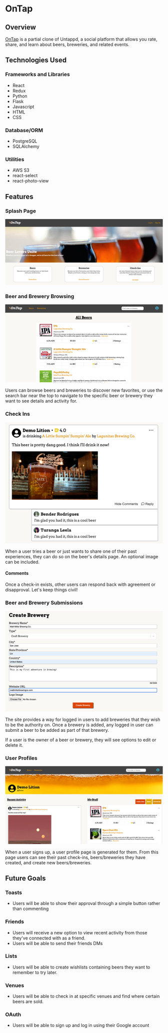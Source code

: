 # OnTap

## Overview
<a href="https://on-tap-6vr6.onrender.com/">OnTap</a> is a partial clone of Untappd, a social platform that allows you rate, share, and learn about beers, breweries, and related events.

## Technologies Used
### Frameworks and Libraries
- React
- Redux
- Python
- Flask
- Javascript
- HTML
- CSS

### Database/ORM
- PostgreSQL
- SQLAlchemy

### Utilities
- AWS S3
- react-select
- react-photo-view

## Features

### Splash Page
![splash](screenshots/splash-page.png)

### Beer and Brewery Browsing
![beer-browse](screenshots/beer-browse.png)

Users can browse beers and breweries to discover new favorites, or use the search bar near the top to navigate to the specific beer or brewery they want to see details and activity for.

### Check Ins
![check-in](screenshots/check-in.png)

When a user tries a beer or just wants to share one of their past experiences, they can do so on the beer's details page. An optional image can be included.

#### Comments
Once a check-in exists, other users can respond back with agreement or disapproval. Let's keep things civil!

### Beer and Brewery Submissions
![brewery-form](screenshots/brewery-form.png)

The site provides a way for logged in users to add breweries that they wish to be the authority on. Once a brewery is added, any logged in user can submit a beer to be added as part of that brewery.

If a user is the owner of a beer or brewery, they will see options to edit or delete it.

### User Profiles
![user-profile](screenshots/user-profile.png)

When a user signs up, a user profile page is generated for them. From this page users can see their past check-ins, beers/breweries they have created, and create new beers/breweries.


## Future Goals

### Toasts
- Users will be able to show their approval through a simple button rather than commenting

### Friends
- Users will receive a new option to view recent activity from those they've connected with as a friend.
- Users will be able to send their friends DMs

### Lists
- Users will be able to create wishlists containing beers they want to remember to try later.

### Venues
- Users will be able to check in at specific venues and find where certain beers are sold.

### OAuth
- Users will be able to sign up and log in using their Google account

